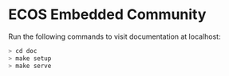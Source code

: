 # ECOS Embedded Community

Run the following commands to visit documentation at localhost:

```sh
> cd doc
> make setup
> make serve
```
